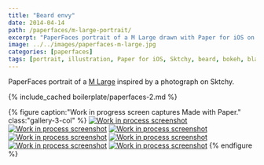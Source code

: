 ```yaml
---
title: "Beard envy"
date: 2014-04-14
path: /paperfaces/m-large-portrait/
excerpt: "PaperFaces portrait of a M Large drawn with Paper for iOS on an iPad."
image: ../../images/paperfaces-m-large.jpg
categories: [paperfaces]
tags: [portrait, illustration, Paper for iOS, Sktchy, beard, bokeh, black and white]
---
```


PaperFaces portrait of a [M Large](https://sktchy.com/0qfVg) inspired by a photograph on Sktchy.

{% include_cached boilerplate/paperfaces-2.md %}

{% figure caption:"Work in progress screen captures Made with Paper." class:"gallery-3-col" %}
[![Work in process screenshot](../../images/paperfaces-m-large-process-1-600.jpg)](../../images/paperfaces-m-large-process-1-lg.jpg)
[![Work in process screenshot](../../images/paperfaces-m-large-process-2-600.jpg)](../../images/paperfaces-m-large-process-2-lg.jpg)
[![Work in process screenshot](../../images/paperfaces-m-large-process-3-600.jpg)](../../images/paperfaces-m-large-process-3-lg.jpg)
[![Work in process screenshot](../../images/paperfaces-m-large-process-4-600.jpg)](../../images/paperfaces-m-large-process-4-lg.jpg)
[![Work in process screenshot](../../images/paperfaces-m-large-process-5-600.jpg)](../../images/paperfaces-m-large-process-5-lg.jpg)
[![Work in process screenshot](../../images/paperfaces-m-large-process-6-600.jpg)](../../images/paperfaces-m-large-process-6-lg.jpg)
[![Work in process screenshot](../../images/paperfaces-m-large-process-7-600.jpg)](../../images/paperfaces-m-large-process-7-lg.jpg)
{% endfigure %}
